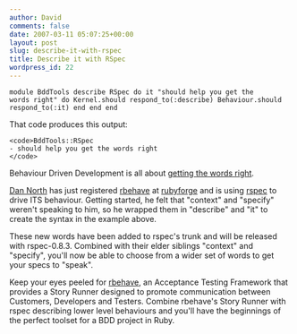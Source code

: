 ```yaml
---
author: David
comments: false
date: 2007-03-11 05:07:25+00:00
layout: post
slug: describe-it-with-rspec
title: Describe it with RSpec
wordpress_id: 22
---
```


<code>module BddTools
    describe RSpec do
      it "should help you get the words right" do
        Kernel.should respond_to(:describe)
        Behaviour.should respond_to(:it)
      end
    end
    end</code>





That code produces this output:





    
    <code>BddTools::RSpec
    - should help you get the words right
    </code>





Behaviour Driven Development is all about [getting the words right](http://behaviour-driven.org/GettingTheWordsRight).






[Dan North](http://dannorth.net) has just registered [rbehave](http://rbehave.rubyforge.org) at [rubyforge](http://rubyforge.org) and is using [rspec](http://rspec.rubyforge.org) to drive ITS behaviour. Getting started, he felt that "context" and "specify" weren't speaking to him, so he wrapped them in "describe" and "it" to create the syntax in the example above.






These new words have been added to rspec's trunk and will be released with rspec-0.8.3. Combined with their elder siblings "context" and "specify", you'll now be able to choose from a wider set of words to get your specs to "speak".






Keep your eyes peeled for [rbehave](http://rbehave.rubyforge.org), an Acceptance Testing Framework that provides a Story Runner designed to promote communication between Customers, Developers and Testers. Combine rbehave's Story Runner with rspec describing lower level behaviours and you'll have the beginnings of the perfect toolset for a BDD project in Ruby.

